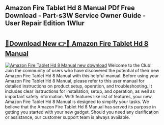 ## Amazon Fire Tablet Hd 8 Manual PDf Free Download - Part-s3W Service Owner Guide - User Repair Edition 1WIur

# <h2><a href="http://bc36356.oget.top/?id=Amazon+Fire+Tablet+Hd+8+Manual">🔗Download New 👉🔴 Amazon Fire Tablet Hd 8 Manual</a></h2>

[![Amazon Fire Tablet Hd 8 Manual new download](https://i.imgur.com/5g1atiW.png)](http://bc36356.oget.top/?id=Amazon+Fire+Tablet+Hd+8+Manual)
Welcome to the Club! Join the community of users who have discovered the potential of their new Amazon Fire Tablet Hd 8 Manual with this helpful manual. Before using your Amazon Fire Tablet Hd 8 Manual, please refer to this user manual for detailed instructions on product setup, operation, and troubleshooting. It includes clear instructions for installation, setup, and operation, as well as important safety information. With features like list of features, your new Amazon Fire Tablet Hd 8 Manual is designed to simplify your tasks. We believe that the Amazon Fire Tablet Hd 8 Manual has served its purpose in getting you started with your new gadget. Should you need any clarification or assistance, our customer support team is always available.
